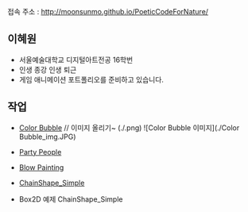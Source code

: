 접속 주소 : <http://moonsunmo.github.io/PoeticCodeForNature/>


## 이혜원
 * 서울예술대학교 디지털아트전공 16학번
 * 인생 종강 인생 퇴근
 * 게임 애니메이션 포트폴리오를 준비하고 있습니다.

## 작업
 * [Color Bubble](https://editor.p5js.org/vvee2929@gmail.com/sketches/60lGoNa8G) // 이미지 올리기~ (./.png)
    ![Color Bubble 이미지](./Color Bubble_img.JPG)

 * [Party People](https://editor.p5js.org/vvee2929@gmail.com/sketches/G9nlXeyWu)


 * [Blow Painting](https://editor.p5js.org/vvee2929@gmail.com/sketches/9j42u0FN3)


 * [ChainShape_Simple](./ChainShape_Simple/)
  - Box2D 예제 ChainShape_Simple
